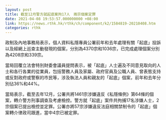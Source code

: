 ```yaml
---
layout: post
title: 截至12月警方就起底案拘17人　兩宗個案定罪
date: 2021-04-08 19:53:57.000000000 +08:00
link: https://news.rthk.hk/rthk/ch/component/k2/1584819-20210408.htm
categories: rthk
---
```


政制及內地事務局表示，個人資料私隱專員公署前年和去年處理有關「起底」投訴以及經網上巡查主動發現的個案，分別為4370宗和1036宗，已完成處理個案分別為4208宗和339宗。

當局回覆立法會特別財委會議員提問表示，被「起底」人士遍及不同意見取向的人士和各行各業的從業員，包括警務人員及家屬、政府官員及公職人員、曾表態支持或反對政府或警察的市民等，涉及執法人員和親友的「起底」個案，前年和去年分別佔36%和44%。

當局表示，截至去年12月，公署共將1461宗涉嫌違反《私隱條例》第64條的個案，轉介警方刑事調查及考慮檢控。警方就「起底」案件共拘捕17名涉嫌人士，2宗個案已提出檢控並定罪。公署亦將57宗涉嫌違反法庭相關禁制令的「起底」個案轉介律政司跟進，當中4宗已被定罪。
